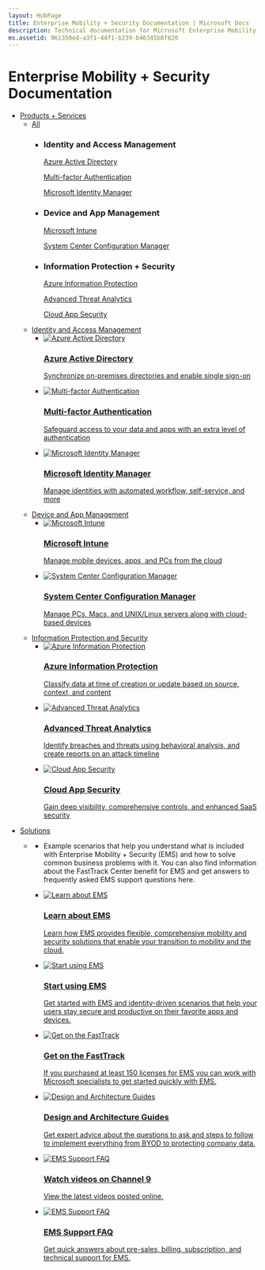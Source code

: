```yaml
--- 
layout: HubPage
title: Enterprise Mobility + Security Documentation | Microsoft Docs
description: Technical documentation for Microsoft Enterprise Mobility + Security
ms.assetid: 961350ed-a3f1-44f1-b239-b46345b8f620
---
```

<div id="main" class="v2">
    <div class="container">
        <h1>Enterprise Mobility + Security Documentation</h1>
        <ul class="pivots">
            <li>
                <a href="#products">Products + Services</a>
                <ul id="products">
                    <li>
                        <a  data-default="true" href="#all">All</a>
                        <ul id="all" class="cardsW">
                            <li>
                                <div class="cardSize">
                                    <div class="cardPadding">
                                        <div class="card">
                                            <div class="cardText">
                                                <h3>Identity and Access Management</h3>
                                                <p>
                                                    <a href="/azure/active-directory/index">Azure Active Directory</a>
                                                </p>
                                                <p>
                                                    <a href="/azure/multi-factor-authentication/index">
                                                Multi-factor Authentication
                                            </a>
                                                </p>
                                                <p>
                                                    <a href="/microsoft-identity-manager/">
                                                Microsoft Identity Manager
                                            </a>
                                                </p>
                                            </div>
                                        </div>
                                    </div>
                                </div>
                            </li>
                            <li>
                                <div class="cardSize">
                                    <div class="cardPadding">
                                        <div class="card">
                                            <div class="cardText">
                                                <h3>Device and App Management</h3>
                                                <p>
                                                    <a href="/intune/">
                                               Microsoft Intune
                                            </a>
                                                </p>
                                                <p>
                                                    <a href="/sccm/">
                                                System Center Configuration Manager
                                            </a>
                                                </p>
                                            </div>
                                        </div>
                                    </div>
                                </div>
                            </li>
                            <li>
                                <div class="cardSize">
                                    <div class="cardPadding">
                                        <div class="card">
                                            <div class="cardText">
                                                <h3>Information Protection + Security</h3>
                                                <p>
                                                    <a href="/information-protection/">
                                                Azure Information Protection
                                            </a>
                                                </p>
                                                <p>
                                                    <a href="/advanced-threat-analytics/">
                                                Advanced Threat Analytics
                                            </a>
                                                </p>
                                                <p>
                                                    <a href="/cloud-app-security/">
                                                Cloud App Security
                                            </a>
                                                </p>
                                            </div>
                                        </div>
                                    </div>
                                </div>
                            </li>
                        </ul>
                    </li>
                    <li>
                        <a href="#identity">Identity and Access Management</a>
                        <ul id="identity" class="cardsC">
                            <li>
                                <a href="/azure/active-directory/index">
                                    <div class="cardSize">
                                        <div class="cardPadding">
                                            <div class="card">
                                                <div class="cardImageOuter">
                                                    <div class="cardImage bgdAccent1"> 
                                                        <img data-scaleimage="images/ems_identity-access-mgmt-1.svg" alt="Azure Active Directory" />
                                                    </div>
                                                </div>
                                                <div class="cardText">
                                                    <h3>Azure Active Directory</h3>
                                                    <p>Synchronize on-premises directories and enable single sign-on</p>
                                                </div>
                                            </div>
                                        </div>
                                    </div>
                                </a>
                            </li>
                            <li>
                                <a href="/azure/multi-factor-authentication/index">
                                    <div class="cardSize">
                                        <div class="cardPadding">
                                            <div class="card">
                                                <div class="cardImageOuter">
                                                    <div class="cardImage bgdAccent1"> 
                                                        <img data-scaleimage="images/ems_identity-access-mgmt-2.svg" alt="Multi-factor Authentication" />
                                                    </div>
                                                </div>
                                                <div class="cardText">
                                                    <h3>Multi-factor Authentication</h3>
                                                    <p>Safeguard access to your data and apps with an extra level of authentication</p>
                                                </div>
                                            </div>
                                        </div>
                                    </div>
                                </a>
                            </li>
                            <li>
                                <a href="/microsoft-identity-manager/">
                                    <div class="cardSize">
                                        <div class="cardPadding">
                                            <div class="card">
                                                <div class="cardImageOuter">
                                                    <div class="cardImage bgdAccent1"> 
                                                        <img data-scaleimage="images/ems_identity-access-mgmt-3.svg" alt="Microsoft Identity Manager" />
                                                    </div>
                                                </div>
                                                <div class="cardText">
                                                    <h3>Microsoft Identity Manager</h3>
                                                    <p>Manage identities with automated workflow, self-service, and more</p>
                                                </div>
                                            </div>
                                        </div>
                                    </div>
                                </a>
                            </li>
                        </ul>
                    </li>
                    <li>
                        <a href="#management">Device and App Management</a>
                        <ul id="management" class="cardsC">
                            <li>
                                <a href="/intune/">
                                    <div class="cardSize">
                                        <div class="cardPadding">
                                            <div class="card">
                                                <div class="cardImageOuter">
                                                    <div class="cardImage bgdAccent1"> 
                                                        <img data-scaleimage="images/ems_device-app-mgmt-1.svg" alt="Microsoft Intune" />
                                                    </div>
                                                </div>
                                                <div class="cardText">
                                                    <h3>Microsoft Intune</h3>
                                                    <p>Manage mobile devices, apps, and PCs from the cloud</p>
                                                </div>
                                            </div>
                                        </div>
                                    </div>
                                </a>
                            </li>
                            <li>
                                <a href="/sccm/">
                                    <div class="cardSize">
                                        <div class="cardPadding">
                                            <div class="card">
                                                <div class="cardImageOuter">
                                                    <div class="cardImage bgdAccent1"> 
                                                        <img data-scaleimage="images/ems_device-app-mgmt-2.svg" alt="System Center Configuration Manager" />
                                                    </div>
                                                </div>
                                                <div class="cardText">
                                                    <h3>System Center Configuration Manager</h3>
                                                    <p>Manage PCs, Macs, and UNIX/Linux servers along with cloud-based devices</p>
                                                </div>
                                            </div>
                                        </div>
                                    </div>
                                </a>
                            </li>
                        </ul>
                    </li>
                    <li>
                        <a href="#security">Information Protection and Security</a>
                        <ul id="security" class="cardsC">
                            <li>
                                <a href="/information-protection/">
                                    <div class="cardSize">
                                        <div class="cardPadding">
                                            <div class="card">
                                                <div class="cardImageOuter">
                                                    <div class="cardImage bgdAccent1"> 
                                                        <img data-scaleimage="images/ems_info-protection-security-1.svg" alt="Azure Information Protection" />
                                                    </div>
                                                </div>
                                                <div class="cardText">
                                                    <h3>Azure Information Protection</h3>
                                                    <p>Classify data at time of creation or update based on source, context,
                                                        and content</p>
                                                </div>
                                            </div>
                                        </div>
                                    </div>
                                </a>
                            </li>
                            <li>
                                <a href="/advanced-threat-analytics/">
                                    <div class="cardSize">
                                        <div class="cardPadding">
                                            <div class="card">
                                                <div class="cardImageOuter">
                                                    <div class="cardImage bgdAccent1"> 
                                                        <img data-scaleimage="images/ems_info-protection-security-2.svg" alt="Advanced Threat Analytics" />
                                                    </div>
                                                </div>
                                                <div class="cardText">
                                                    <h3>Advanced Threat Analytics</h3>
                                                    <p>Identify breaches and threats using behavioral analysis, and create reports
                                                        on an attack timeline</p>
                                                </div>
                                            </div>
                                        </div>
                                    </div>
                                </a>
                            </li>
                            <li>
                                <a href="/cloud-app-security/">
                                    <div class="cardSize">
                                        <div class="cardPadding">
                                            <div class="card">
                                                <div class="cardImageOuter">
                                                    <div class="cardImage bgdAccent1"> 
                                                        <img data-scaleimage="images/ems_info-protection-security-3.svg" alt="Cloud App Security" />
                                                    </div>
                                                </div>
                                                <div class="cardText">
                                                    <h3>Cloud App Security</h3>
                                                    <p>Gain deep visibility, comprehensive controls, and enhanced SaaS security</p>
                                                </div>
                                            </div>
                                        </div>
                                    </div>
                                </a>
                            </li>
                        </ul>
                    </li>
                </ul>
            </li>
            <li>
                <a href="#solutions">Solutions</a>
                <ul id="solutions">
                    <li>
                        <a href="#SolutionsPanel1"></a>
                        <ul id="SolutionsPanel1" class="cardsC">
                            <li>
                                <div class="container">
                                    <p>Example scenarios that help you understand what is included with Enterprise Mobility
                                        + Security (EMS) and how to solve common business problems with it. You can also
                                        find information about the FastTrack Center benefit for EMS and get answers to frequently
                                        asked EMS support questions here.</p>
                                </div>
                            </li>
                            <li>
                                <a href="/enterprise-mobility-security/solutions/learn-about-ems">
                                    <div class="cardSize">
                                        <div class="cardPadding">
                                            <div class="card">
                                                <div class="cardImageOuter">
                                                    <div class="cardImage bgdAccent1"> 
                                                        <img data-scaleimage="images/ems_solutions-1.svg" alt="Learn about EMS" />
                                                    </div>
                                                </div>
                                                <div class="cardText">
                                                    <h3>Learn about EMS</h3>
                                                    <p>Learn how EMS provides flexible, comprehensive mobility and security
                                                        solutions that enable your transition to mobility and the cloud.</p>
                                                </div>
                                            </div>
                                        </div>
                                    </div>
                                </a>
                            </li>
                            <li>
                                <a href="/enterprise-mobility-security/solutions/ems-get-started">
                                    <div class="cardSize">
                                        <div class="cardPadding">
                                            <div class="card">
                                                <div class="cardImageOuter">
                                                    <div class="cardImage bgdAccent1"> 
                                                        <img data-scaleimage="images/ems_solutions-2.svg" alt="Start using EMS" />
                                                    </div>
                                                </div>
                                                <div class="cardText">
                                                    <h3>Start using EMS</h3>
                                                    <p>Get started with EMS and identity-driven scenarios that help your
                                                        users stay secure and productive on their favorite apps and devices.</p>
                                                </div>
                                            </div>
                                        </div>
                                    </div>
                                </a>
                            </li>
                            <li>
                                <a href="/enterprise-mobility-security/solutions/enterprise-mobility-fasttrack-program">
                                    <div class="cardSize">
                                        <div class="cardPadding">
                                            <div class="card">
                                                <div class="cardImageOuter">
                                                    <div class="cardImage bgdAccent1"> 
                                                        <img data-scaleimage="images/ems_solutions-3.svg" alt="Get on the FastTrack" />
                                                    </div>
                                                </div>
                                                <div class="cardText">
                                                    <h3>Get on the FastTrack</h3>
                                                    <p>If you purchased at least 150 licenses for EMS you can work with Microsoft
                                                        specialists to get started quickly with EMS.</p>
                                                </div>
                                            </div>
                                        </div>
                                    </div>
                                </a>
                            </li>
                            <li>
                                <a href="/enterprise-mobility-security/solutions/byod-design-considerations-guide">
                                    <div class="cardSize">
                                        <div class="cardPadding">
                                            <div class="card">
                                                <div class="cardImageOuter">
                                                    <div class="cardImage bgdAccent1"> 
                                                        <img data-scaleimage="images/ems_solutions-4.svg" alt="Design and Architecture Guides" />
                                                    </div>
                                                </div>
                                                <div class="cardText">
                                                    <h3>Design and Architecture Guides</h3>
                                                    <p>Get expert advice about the questions to ask and steps to follow to implement
                                                        everything from BYOD to protecting company data.</p>
                                                </div>
                                            </div>
                                        </div>
                                    </div>
                                </a>
                            </li>
                            <li>
                                <a href="https://channel9.msdn.com/Tags/emm">
                                    <div class="cardSize">
                                        <div class="cardPadding">
                                            <div class="card">
                                                <div class="cardImageOuter">
                                                    <div class="cardImage bgdAccent1"> 
                                                        <img data-scaleimage="images/ems_solutions-6.svg" alt="EMS Support FAQ" />
                                                    </div>
                                                </div>
                                                <div class="cardText">
                                                    <h3>Watch videos on Channel 9</h3>
                                                    <p>View the latest videos posted online.</p>
                                                </div>
                                            </div>
                                        </div>
                                    </div>
                                </a>
                            </li>
                            <li>
                                <a href="/enterprise-mobility-security/solutions/ems-support-faq">
                                    <div class="cardSize">
                                        <div class="cardPadding">
                                            <div class="card">
                                                <div class="cardImageOuter">
                                                    <div class="cardImage bgdAccent1"> 
                                                        <img data-scaleimage="images/ems_solutions-6.svg" alt="EMS Support FAQ" />
                                                    </div>
                                                </div>
                                                <div class="cardText">
                                                    <h3>EMS Support FAQ</h3>
                                                    <p>Get quick answers about pre-sales, billing, subscription, and technical
                                                        support for EMS.</p>
                                                </div>
                                            </div>
                                        </div>
                                    </div>
                                </a>
                            </li>
                        </ul>
                    </li>
                </ul>
            </li>
        </ul>
    </div>